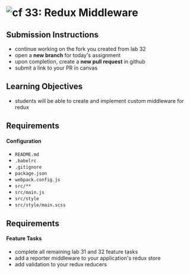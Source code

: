 ![cf](https://i.imgur.com/7v5ASc8.png) 33: Redux Middleware
======

## Submission Instructions
* continue working on the fork you created from lab 32
* open a **new branch** for today's assignment
* upon completion, create a **new pull request** in github
* submit a link to your PR in canvas

## Learning Objectives
* students will be able to create and implement custom middleware for redux

## Requirements
#### Configuration  
* `README.md`
* `.babelrc`
* `.gitignore`
* `package.json`
* `webpack.config.js`
* `src/**`
* `src/main.js`
* `src/style`
* `src/style/main.scss`

## Requirements  
#### Feature Tasks
* complete all remaining lab 31 and 32 feature tasks
* add a reporter middleware to your application's redux store
* add validation to your redux reducers
